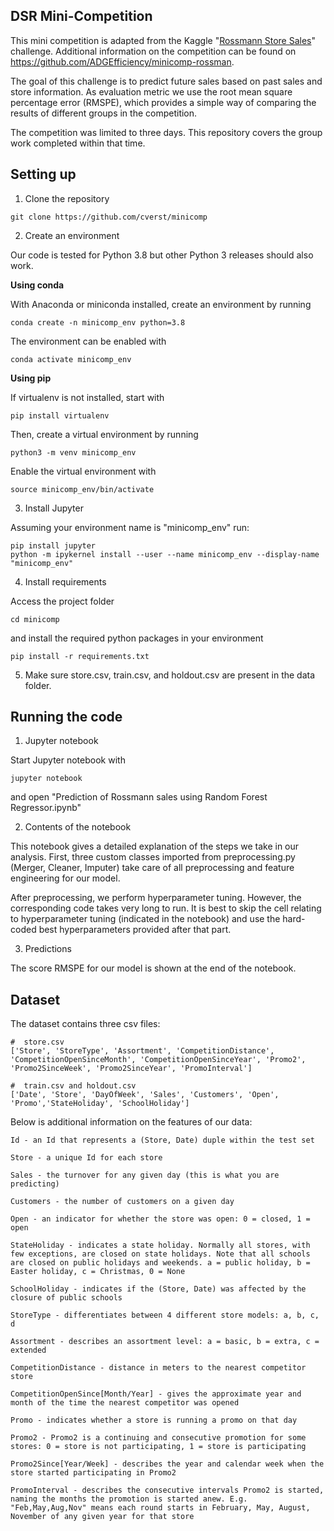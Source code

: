 ## DSR Mini-Competition

This mini competition is adapted from the Kaggle "[Rossmann Store Sales](https://www.kaggle.com/c/rossmann-store-sales)" challenge. Additional information on the competition can be found on https://github.com/ADGEfficiency/minicomp-rossman.

The goal of this challenge is to predict future sales based on past sales and store information. As evaluation metric we use the root mean square percentage error (RMSPE), which provides a simple way of comparing the results of different groups in the competition.

The competition was limited to three days. This repository covers the group work completed within that time.

## Setting up

1. Clone the repository
```
git clone https://github.com/cverst/minicomp
```

2. Create an environment

Our code is tested for Python 3.8 but other Python 3 releases should also work.

**Using conda**

With Anaconda or miniconda installed, create an environment by running
```
conda create -n minicomp_env python=3.8
```
The environment can be enabled with
```
conda activate minicomp_env
```

**Using pip**

If virtualenv is not installed, start with
```
pip install virtualenv
```
Then, create a virtual environment by running
```
python3 -m venv minicomp_env
```
Enable the virtual environment with
```
source minicomp_env/bin/activate
```

3. Install Jupyter

Assuming your environment name is "minicomp_env" run:
```
pip install jupyter
python -m ipykernel install --user --name minicomp_env --display-name "minicomp_env"
```

4. Install requirements

Access the project folder
```
cd minicomp
```
and install the required python packages in your environment
```
pip install -r requirements.txt
```

5. Make sure store.csv, train.csv, and holdout.csv are present in the data folder.

## Running the code

1. Jupyter notebook

Start Jupyter notebook with
```
jupyter notebook
```
and open "Prediction of Rossmann sales using Random Forest Regressor.ipynb"

2. Contents of the notebook

This notebook gives a detailed explanation of the steps we take in our analysis.
First, three custom classes imported from preprocessing.py (Merger, Cleaner, Imputer) take care of all preprocessing and feature engineering for our model.

After preprocessing, we perform hyperparameter tuning. However, the corresponding code takes very long to run. It is best to skip the cell relating to hyperparameter tuning (indicated in the notebook) and use the hard-coded best hyperparameters provided after that part.

3. Predictions

The score RMSPE for our model is shown at the end of the notebook.


## Dataset

The dataset contains three csv files:

```
#  store.csv
['Store', 'StoreType', 'Assortment', 'CompetitionDistance', 'CompetitionOpenSinceMonth', 'CompetitionOpenSinceYear', 'Promo2', 'Promo2SinceWeek', 'Promo2SinceYear', 'PromoInterval']

#  train.csv and holdout.csv
['Date', 'Store', 'DayOfWeek', 'Sales', 'Customers', 'Open', 'Promo','StateHoliday', 'SchoolHoliday']
```

Below is additional information on the features of our data:

```
Id - an Id that represents a (Store, Date) duple within the test set

Store - a unique Id for each store

Sales - the turnover for any given day (this is what you are predicting)

Customers - the number of customers on a given day

Open - an indicator for whether the store was open: 0 = closed, 1 = open

StateHoliday - indicates a state holiday. Normally all stores, with few exceptions, are closed on state holidays. Note that all schools are closed on public holidays and weekends. a = public holiday, b = Easter holiday, c = Christmas, 0 = None

SchoolHoliday - indicates if the (Store, Date) was affected by the closure of public schools

StoreType - differentiates between 4 different store models: a, b, c, d

Assortment - describes an assortment level: a = basic, b = extra, c = extended

CompetitionDistance - distance in meters to the nearest competitor store

CompetitionOpenSince[Month/Year] - gives the approximate year and month of the time the nearest competitor was opened

Promo - indicates whether a store is running a promo on that day

Promo2 - Promo2 is a continuing and consecutive promotion for some stores: 0 = store is not participating, 1 = store is participating

Promo2Since[Year/Week] - describes the year and calendar week when the store started participating in Promo2

PromoInterval - describes the consecutive intervals Promo2 is started, naming the months the promotion is started anew. E.g. "Feb,May,Aug,Nov" means each round starts in February, May, August, November of any given year for that store
```
